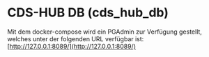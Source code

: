 # CDS-HUB DB (cds_hub_db)

Mit dem docker-compose wird ein PGAdmin zur Verfügung gestellt, welches unter der folgenden URL verfügbar ist: \
[http://127.0.0.1:8089/](http://127.0.0.1:8089/)
